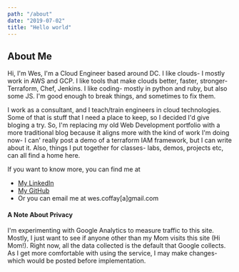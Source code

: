 ```yaml
---
path: "/about"
date: "2019-07-02"
title: "Hello world"
---
```

## About Me <br/>

Hi, I'm Wes, I'm a Cloud Engineer based around DC. I like clouds- I mostly work in AWS and GCP. I like tools that make clouds better, faster, stronger- Terraform, Chef, Jenkins. I like coding- mostly in python and ruby, but also some JS. I'm good enough to break things, and sometimes to fix them. 

I work as a consultant, and I teach/train engineers in cloud technologies. Some of that is stuff that I need a place to keep, so I decided I'd give bloging a try. So, I'm replacing my old Web Development portfolio with a more traditional blog because it aligns more with the kind of work I'm doing now- I can' really post a demo of a terraform IAM framework, but I can write about it. Also, things I put together for classes- labs, demos, projects etc, can all find a home here. 

If you want to know more, you can find me at

- [My LinkedIn](https://www.linkedin.com/in/wes-coffay-4027b040)
- [My GitHub](https://github.com/justwes2)
- Or you can email me at wes.coffay[a]gmail.com

#### A Note About Privacy
I'm experimenting with Google Analytics to measure traffic to this site. Mostly, I just want to see if anyone other than my Mom visits this site (Hi Mom!). Right now, all the data collected is the default that Google collects. As I get more comfortable with using the service, I may make changes- which would be posted before implementation. 
